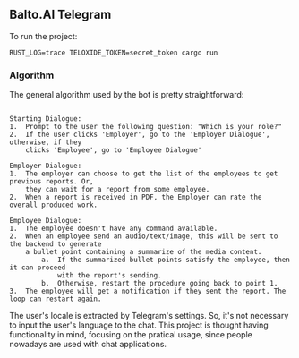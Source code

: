 ## Balto.AI Telegram

To run the project:

```shell
RUST_LOG=trace TELOXIDE_TOKEN=secret_token cargo run 
```

### Algorithm

The general algorithm used by the bot is pretty straightforward:

```

Starting Dialogue:
1.  Prompt to the user the following question: "Which is your role?"
2.  If the user clicks 'Employer', go to the 'Employer Dialogue', otherwise, if they
    clicks 'Employee', go to 'Employee Dialogue'

Employer Dialogue:
1.  The employer can choose to get the list of the employees to get previous reports. Or,
    they can wait for a report from some employee.
2.  When a report is received in PDF, the Employer can rate the overall produced work.

Employee Dialogue:
1.  The employee doesn't have any command available.
2.  When an employee send an audio/text/image, this will be sent to the backend to generate
    a bullet point containing a summarize of the media content.
        a.  If the summarized bullet points satisfy the employee, then it can proceed
            with the report's sending. 
        b.  Otherwise, restart the procedure going back to point 1.
3.  The employee will get a notification if they sent the report. The loop can restart again.
```

The user's locale is extracted by Telegram's settings. So, it's not necessary to input the 
user's language to the chat. This project is thought having functionality in mind, focusing
on the pratical usage, since people nowadays are used with chat applications.